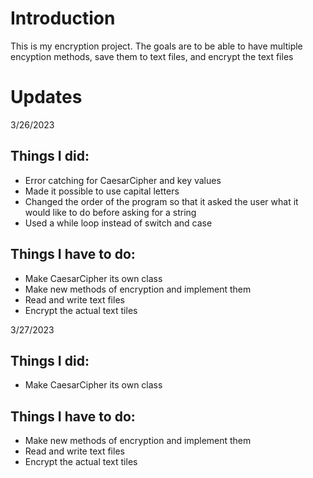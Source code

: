# Introduction

This is my encryption project. The goals are to be able to have multiple encyption methods, save them to text files, and encrypt the text files

# Updates

3/26/2023 <br>

## Things I did:
* Error catching for CaesarCipher and key values
* Made it possible to use capital letters
* Changed the order of the program so that it asked the user what it would like to do before asking for a string
* Used a while loop instead of switch and case

## Things I have to do:
* Make CaesarCipher its own class
* Make new methods of encryption and implement them
* Read and write text files
* Encrypt the actual text tiles
</p>

3/27/2023<br>

## Things I did:
* Make CaesarCipher its own class

## Things I have to do:
* Make new methods of encryption and implement them
* Read and write text files
* Encrypt the actual text tiles